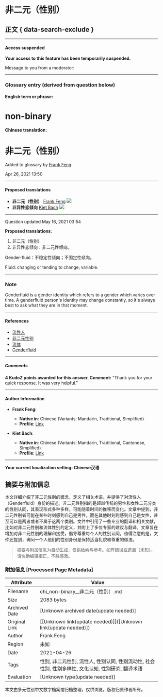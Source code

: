 # 非二元（性别）

## 正文 { data-search-exclude }


---

#### Access suspended

**Your access to this feature has been temporarily suspended.**

Message to you from a moderator:

---

### Glossary entry (derived from question below)

#### English term or phrase:

# non-binary

#### Chinese translation:

# 非二元（性别）

Added to glossary by [Frank Feng](https://www.proz.com/profile/2218388)

Apr 26, 2021 13:50

---

#### Proposed translations

- **非二元（性别）**  [Frank Feng](https://www.proz.com/profile/2218388) ![](https://d30v1l0pe4hkha.cloudfront.net/9bbaf5df077fde619cca13a7e04fd7cd.jpg)
- **非异性恋倾向** [Kiet Bach](https://www.proz.com/profile/2772296) ![](https://d30v1l0pe4hkha.cloudfront.net/bb1a7ede90b50d79108e7a115a667650.jpg)

---

Question updated May 16, 2021 03:54

**Proposed translations:**

1. 非二元（性别）
2. 非异性恋倾向：非二元性倾向。 

Gender-fluid：不稳定性倾向；不固定性倾向。 

Fluid: changing or tending to change; variable. 

---

### Note

Genderfluid is a gender identity which refers to a gender which varies over time. A genderfluid person's identity may change constantly, so it's always best to ask what they are in that moment. 

---

#### References

- [流性人](https://baike.baidu.com/item/流性人/17742147)
- [非二元性别](https://zh.wikipedia.org/zh-hans/非二元性別)
- [流体](https://www.thefreedictionary.com/fluid)
- [Genderfluid](https://gender.wikia.org/wiki/Genderfluid)

---

##### Comments

**4 KudoZ points awarded for this answer. Comment:** "Thank you for your quick response. It was very helpful."

---

#### Author Information

- **Frank Feng**: 
  - **Native in**: Chinese (Variants: Mandarin, Traditional, Simplified) 
  - **Profile**: [Link](https://www.proz.com/profile/2218388)
  
- **Kiet Bach**: 
  - **Native in**: Chinese (Variants: Mandarin, Traditional, Cantonese, Simplified)
  - **Profile**: [Link](https://www.proz.com/profile/2772296)

--- 

**Your current localization setting: Chinese汉语**
<!-- tcd_original_link https://chi.proz.com/kudoz/6954848 -->


## 摘要与附加信息

<!-- tcd_abstract -->
本文详细介绍了非二元性别的概念，定义了相关术语，并提供了对流性人（Genderfluid）身份的描述。非二元性别指的是超越传统的男性和女性二元分类的性别认同，其表现形式多种多样，可能随着时间的推移而变化。文章中提到，非二元性别者可能在某些时刻感到自己是男性，而在其他时刻则感到自己是女性，甚至可以是两者或者不属于这两个类别。文件中引用了一些专业的翻译和相关文献，比如对非二元性别和流体性别的定义，并附上了多位专家的建议与翻译。文章旨在增加对非二元性别的理解和接受，倡导尊重每个人的性别认同。值得注意的是，文件还提到，询问一个人他们的性别身份是保持适当礼貌和尊重的做法。
<!-- tcd_abstract_end -->

> 摘要与附加信息为自动生成，仅供检索与参考。如有错误或遗漏（未知），请协助编辑指正，不胜感激。

### 附加信息 [Processed Page Metadata]

| Attribute       | Value                                  |
|-----------------|----------------------------------------|
| Filename        | chi_non-binary__非二元（性别）.md                             |
| Size            | 2083 bytes                           |
| Archived Date   | [Unknown archived date(update needed)]                             |
| Original Link   | [[Unknown link(update needed)]]([Unknown link(update needed)])                       |
| Author          | Frank Feng                               |
| Region          | 未知                               |
| Date            | 2021-04-26                                 |
| Tags            | 性别, 非二元性别, 流性人, 性别认同, 性别流动性, 社会性别, 性别多样性, 文化认知, 性别研究, 翻译术语                                 |
| Evaluation            | [Unknown type(update needed)]                                 |
<!-- tcd_table_end -->

本文由多元性别中文数字档案馆归档整理，仅供浏览。版权归原作者所有。
